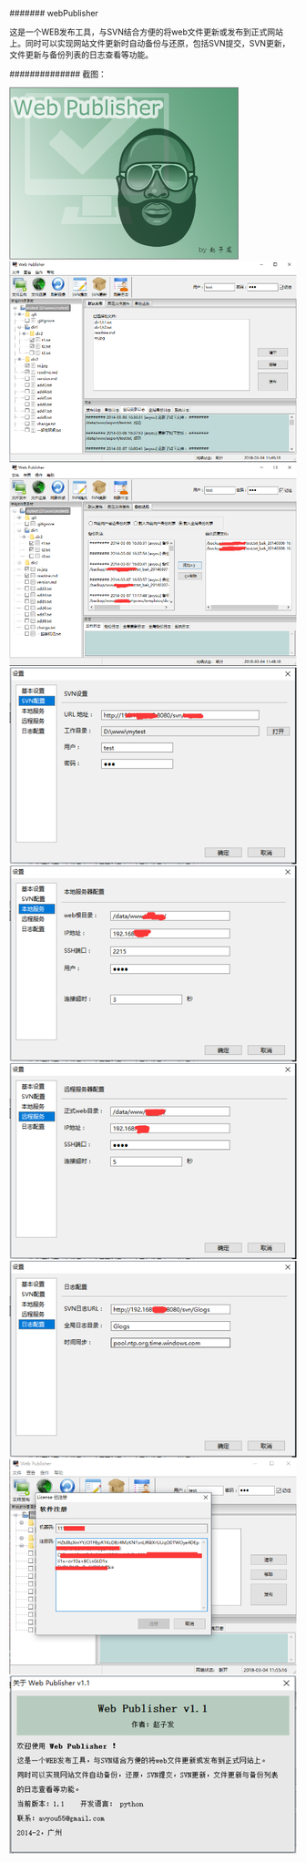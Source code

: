 #######
webPublisher

这是一个WEB发布工具，与SVN结合方便的将web文件更新或发布到正式网站上。同时可以实现网站文件更新时自动备份与还原，包括SVN提交，SVN更新，文件更新与备份列表的日志查看等功能。


##############
截图：

![Alt text](https://raw.githubusercontent.com/avyou/webPublisher/master/document/1.png)
![Alt text](https://raw.githubusercontent.com/avyou/webPublisher/master/document/2.png)
![Alt text](https://raw.githubusercontent.com/avyou/webPublisher/master/document/3.png)
![Alt text](https://raw.githubusercontent.com/avyou/webPublisher/master/document/4.png)
![Alt text](https://raw.githubusercontent.com/avyou/webPublisher/master/document/5.png)
![Alt text](https://raw.githubusercontent.com/avyou/webPublisher/master/document/6.png)
![Alt text](https://raw.githubusercontent.com/avyou/webPublisher/master/document/7.png)
![Alt text](https://raw.githubusercontent.com/avyou/webPublisher/master/document/8.png)
![Alt text](https://raw.githubusercontent.com/avyou/webPublisher/master/document/9.png)